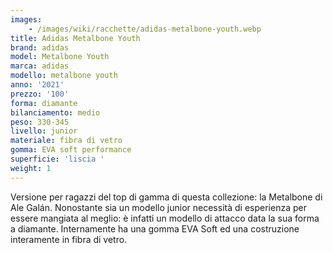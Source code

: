 ```yaml
---
images:
    - /images/wiki/racchette/adidas-metalbone-youth.webp
title: Adidas Metalbone Youth
brand: adidas
model: Metalbone Youth
marca: adidas
modello: metalbone youth
anno: '2021'
prezzo: '100'
forma: diamante
bilanciamento: medio
peso: 330-345
livello: junior
materiale: fibra di vetro
gomma: EVA soft performance
superficie: 'liscia '
weight: 1
---
```

Versione per ragazzi del top di gamma di questa collezione: la Metalbone di Ale Galán. Nonostante sia un modello junior necessità di esperienza per essere mangiata al meglio: è infatti un modello di attacco data la sua forma a diamante. Internamente ha una gomma EVA Soft ed una costruzione interamente in fibra di vetro.